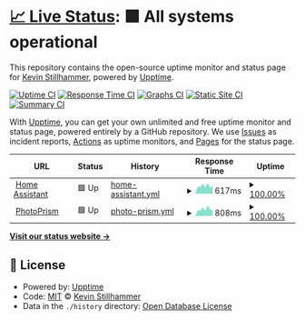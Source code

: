# [📈 Live Status](https://eifinger.github.io/upptime): <!--live status--> **🟩 All systems operational**

This repository contains the open-source uptime monitor and status page for [Kevin Stillhammer](https://blog.kevineifinger.de), powered by [Upptime](https://github.com/upptime/upptime).

[![Uptime CI](https://github.com/eifinger/upptime/workflows/Uptime%20CI/badge.svg)](https://github.com/eifinger/upptime/actions?query=workflow%3A%22Uptime+CI%22)
[![Response Time CI](https://github.com/eifinger/upptime/workflows/Response%20Time%20CI/badge.svg)](https://github.com/eifinger/upptime/actions?query=workflow%3A%22Response+Time+CI%22)
[![Graphs CI](https://github.com/eifinger/upptime/workflows/Graphs%20CI/badge.svg)](https://github.com/eifinger/upptime/actions?query=workflow%3A%22Graphs+CI%22)
[![Static Site CI](https://github.com/eifinger/upptime/workflows/Static%20Site%20CI/badge.svg)](https://github.com/eifinger/upptime/actions?query=workflow%3A%22Static+Site+CI%22)
[![Summary CI](https://github.com/eifinger/upptime/workflows/Summary%20CI/badge.svg)](https://github.com/eifinger/upptime/actions?query=workflow%3A%22Summary+CI%22)

With [Upptime](https://upptime.js.org), you can get your own unlimited and free uptime monitor and status page, powered entirely by a GitHub repository. We use [Issues](https://github.com/eifinger/upptime/issues) as incident reports, [Actions](https://github.com/eifinger/upptime/actions) as uptime monitors, and [Pages](https://eifinger.github.io/upptime) for the status page.

<!--start: status pages-->
<!-- This summary is generated by Upptime (https://github.com/upptime/upptime) -->
<!-- Do not edit this manually, your changes will be overwritten -->
<!-- prettier-ignore -->
| URL | Status | History | Response Time | Uptime |
| --- | ------ | ------- | ------------- | ------ |
| <img alt="" src="https://icons.duckduckgo.com/ip3/homeassistant.kevinstillhammer.de.ico" height="13"> [Home Assistant](https://homeassistant.kevinstillhammer.de) | 🟩 Up | [home-assistant.yml](https://github.com/eifinger/upptime/commits/HEAD/history/home-assistant.yml) | <details><summary><img alt="Response time graph" src="./graphs/home-assistant/response-time-week.png" height="20"> 617ms</summary><br><a href="https://eifinger.github.io/upptime/history/home-assistant"><img alt="Response time 677" src="https://img.shields.io/endpoint?url=https%3A%2F%2Fraw.githubusercontent.com%2Feifinger%2Fupptime%2FHEAD%2Fapi%2Fhome-assistant%2Fresponse-time.json"></a><br><a href="https://eifinger.github.io/upptime/history/home-assistant"><img alt="24-hour response time 527" src="https://img.shields.io/endpoint?url=https%3A%2F%2Fraw.githubusercontent.com%2Feifinger%2Fupptime%2FHEAD%2Fapi%2Fhome-assistant%2Fresponse-time-day.json"></a><br><a href="https://eifinger.github.io/upptime/history/home-assistant"><img alt="7-day response time 617" src="https://img.shields.io/endpoint?url=https%3A%2F%2Fraw.githubusercontent.com%2Feifinger%2Fupptime%2FHEAD%2Fapi%2Fhome-assistant%2Fresponse-time-week.json"></a><br><a href="https://eifinger.github.io/upptime/history/home-assistant"><img alt="30-day response time 625" src="https://img.shields.io/endpoint?url=https%3A%2F%2Fraw.githubusercontent.com%2Feifinger%2Fupptime%2FHEAD%2Fapi%2Fhome-assistant%2Fresponse-time-month.json"></a><br><a href="https://eifinger.github.io/upptime/history/home-assistant"><img alt="1-year response time 667" src="https://img.shields.io/endpoint?url=https%3A%2F%2Fraw.githubusercontent.com%2Feifinger%2Fupptime%2FHEAD%2Fapi%2Fhome-assistant%2Fresponse-time-year.json"></a></details> | <details><summary><a href="https://eifinger.github.io/upptime/history/home-assistant">100.00%</a></summary><a href="https://eifinger.github.io/upptime/history/home-assistant"><img alt="All-time uptime 99.13%" src="https://img.shields.io/endpoint?url=https%3A%2F%2Fraw.githubusercontent.com%2Feifinger%2Fupptime%2FHEAD%2Fapi%2Fhome-assistant%2Fuptime.json"></a><br><a href="https://eifinger.github.io/upptime/history/home-assistant"><img alt="24-hour uptime 100.00%" src="https://img.shields.io/endpoint?url=https%3A%2F%2Fraw.githubusercontent.com%2Feifinger%2Fupptime%2FHEAD%2Fapi%2Fhome-assistant%2Fuptime-day.json"></a><br><a href="https://eifinger.github.io/upptime/history/home-assistant"><img alt="7-day uptime 100.00%" src="https://img.shields.io/endpoint?url=https%3A%2F%2Fraw.githubusercontent.com%2Feifinger%2Fupptime%2FHEAD%2Fapi%2Fhome-assistant%2Fuptime-week.json"></a><br><a href="https://eifinger.github.io/upptime/history/home-assistant"><img alt="30-day uptime 99.05%" src="https://img.shields.io/endpoint?url=https%3A%2F%2Fraw.githubusercontent.com%2Feifinger%2Fupptime%2FHEAD%2Fapi%2Fhome-assistant%2Fuptime-month.json"></a><br><a href="https://eifinger.github.io/upptime/history/home-assistant"><img alt="1-year uptime 98.88%" src="https://img.shields.io/endpoint?url=https%3A%2F%2Fraw.githubusercontent.com%2Feifinger%2Fupptime%2FHEAD%2Fapi%2Fhome-assistant%2Fuptime-year.json"></a></details>
| <img alt="" src="https://icons.duckduckgo.com/ip3/photoprism.kevinstillhammer.de.ico" height="13"> [PhotoPrism](https://photoprism.kevinstillhammer.de) | 🟩 Up | [photo-prism.yml](https://github.com/eifinger/upptime/commits/HEAD/history/photo-prism.yml) | <details><summary><img alt="Response time graph" src="./graphs/photo-prism/response-time-week.png" height="20"> 808ms</summary><br><a href="https://eifinger.github.io/upptime/history/photo-prism"><img alt="Response time 934" src="https://img.shields.io/endpoint?url=https%3A%2F%2Fraw.githubusercontent.com%2Feifinger%2Fupptime%2FHEAD%2Fapi%2Fphoto-prism%2Fresponse-time.json"></a><br><a href="https://eifinger.github.io/upptime/history/photo-prism"><img alt="24-hour response time 676" src="https://img.shields.io/endpoint?url=https%3A%2F%2Fraw.githubusercontent.com%2Feifinger%2Fupptime%2FHEAD%2Fapi%2Fphoto-prism%2Fresponse-time-day.json"></a><br><a href="https://eifinger.github.io/upptime/history/photo-prism"><img alt="7-day response time 808" src="https://img.shields.io/endpoint?url=https%3A%2F%2Fraw.githubusercontent.com%2Feifinger%2Fupptime%2FHEAD%2Fapi%2Fphoto-prism%2Fresponse-time-week.json"></a><br><a href="https://eifinger.github.io/upptime/history/photo-prism"><img alt="30-day response time 815" src="https://img.shields.io/endpoint?url=https%3A%2F%2Fraw.githubusercontent.com%2Feifinger%2Fupptime%2FHEAD%2Fapi%2Fphoto-prism%2Fresponse-time-month.json"></a><br><a href="https://eifinger.github.io/upptime/history/photo-prism"><img alt="1-year response time 982" src="https://img.shields.io/endpoint?url=https%3A%2F%2Fraw.githubusercontent.com%2Feifinger%2Fupptime%2FHEAD%2Fapi%2Fphoto-prism%2Fresponse-time-year.json"></a></details> | <details><summary><a href="https://eifinger.github.io/upptime/history/photo-prism">100.00%</a></summary><a href="https://eifinger.github.io/upptime/history/photo-prism"><img alt="All-time uptime 98.33%" src="https://img.shields.io/endpoint?url=https%3A%2F%2Fraw.githubusercontent.com%2Feifinger%2Fupptime%2FHEAD%2Fapi%2Fphoto-prism%2Fuptime.json"></a><br><a href="https://eifinger.github.io/upptime/history/photo-prism"><img alt="24-hour uptime 100.00%" src="https://img.shields.io/endpoint?url=https%3A%2F%2Fraw.githubusercontent.com%2Feifinger%2Fupptime%2FHEAD%2Fapi%2Fphoto-prism%2Fuptime-day.json"></a><br><a href="https://eifinger.github.io/upptime/history/photo-prism"><img alt="7-day uptime 100.00%" src="https://img.shields.io/endpoint?url=https%3A%2F%2Fraw.githubusercontent.com%2Feifinger%2Fupptime%2FHEAD%2Fapi%2Fphoto-prism%2Fuptime-week.json"></a><br><a href="https://eifinger.github.io/upptime/history/photo-prism"><img alt="30-day uptime 100.00%" src="https://img.shields.io/endpoint?url=https%3A%2F%2Fraw.githubusercontent.com%2Feifinger%2Fupptime%2FHEAD%2Fapi%2Fphoto-prism%2Fuptime-month.json"></a><br><a href="https://eifinger.github.io/upptime/history/photo-prism"><img alt="1-year uptime 98.47%" src="https://img.shields.io/endpoint?url=https%3A%2F%2Fraw.githubusercontent.com%2Feifinger%2Fupptime%2FHEAD%2Fapi%2Fphoto-prism%2Fuptime-year.json"></a></details>

<!--end: status pages-->

[**Visit our status website →**](https://eifinger.github.io/upptime)

## 📄 License

- Powered by: [Upptime](https://github.com/upptime/upptime)
- Code: [MIT](./LICENSE) © [Kevin Stillhammer](https://blog.kevineifinger.de)
- Data in the `./history` directory: [Open Database License](https://opendatacommons.org/licenses/odbl/1-0/)
